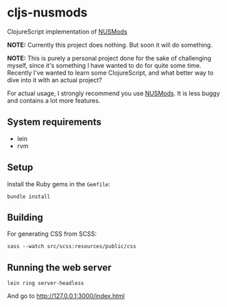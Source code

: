 # cljs-nusmods

ClojureScript implementation of [NUSMods](http://nusmods.com)

**NOTE:** Currently this project does nothing. But soon it will do something.

**NOTE:** This is purely a personal project done for the sake of challenging
myself, since it's something I have wanted to do for quite some time.
Recently I've wanted to learn some ClojureScript, and what better way to dive
into it with an actual project?

For actual usage, I strongly recommend you use [NUSMods](http://nusmods.com).
It is less buggy and contains a lot more features.

## System requirements

- lein
- rvm

## Setup

Install the Ruby gems in the `Gemfile`:

    bundle install

## Building

For generating CSS from SCSS:

    sass --watch src/scss:resources/public/css

## Running the web server

    lein ring server-headless

And go to http://127.0.0.1:3000/index.html
